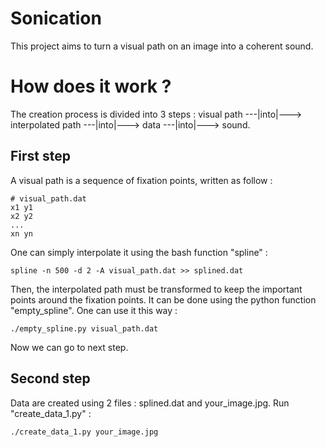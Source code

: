 # Sonication
This project aims to turn a visual path on an image into a coherent sound.

# How does it work ?
The creation process is divided into 3 steps :
visual path ---|into|---> interpolated path ---|into|---> data ---|into|---> sound.

## First step
A visual path is a sequence of fixation points, written as follow :

```
# visual_path.dat
x1 y1
x2 y2
...
xn yn
```
One can simply interpolate it using the bash function "spline" : 
```
spline -n 500 -d 2 -A visual_path.dat >> splined.dat
```
Then, the interpolated path must be transformed to keep the important points around the fixation points. It can be done using the python function "empty_spline". One can use it this way :
```
./empty_spline.py visual_path.dat
```
Now we can go to next step.

## Second step
Data are created using 2 files : splined.dat and your_image.jpg. Run "create_data_1.py" :
```
./create_data_1.py your_image.jpg
```

